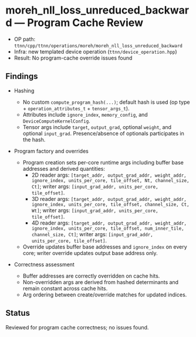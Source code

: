 # moreh_nll_loss_unreduced_backward — Program Cache Review

- OP path: `ttnn/cpp/ttnn/operations/moreh/moreh_nll_loss_unreduced_backward`
- Infra: new templated device operation (`ttnn/device_operation.hpp`)
- Result: No program-cache override issues found

## Findings

- Hashing
  - No custom `compute_program_hash(...)`; default hash is used (op type + `operation_attributes_t` + `tensor_args_t`).
  - Attributes include `ignore_index`, `memory_config`, and `DeviceComputeKernelConfig`.
  - Tensor args include `target`, `output_grad`, optional `weight`, and optional `input_grad`. Presence/absence of optionals participates in the hash.

- Program factory and overrides
  - Program creation sets per-core runtime args including buffer base addresses and derived quantities:
    - 2D reader args: `[target_addr, output_grad_addr, weight_addr, ignore_index, units_per_core, tile_offset, Nt, channel_size, Ct]`; writer args: `[input_grad_addr, units_per_core, tile_offset]`.
    - 3D reader args: `[target_addr, output_grad_addr, weight_addr, ignore_index, units_per_core, tile_offset, channel_size, Ct, Wt]`; writer args: `[input_grad_addr, units_per_core, tile_offset]`.
    - 4D reader args: `[target_addr, output_grad_addr, weight_addr, ignore_index, units_per_core, tile_offset, num_inner_tile, channel_size, Ct]`; writer args: `[input_grad_addr, units_per_core, tile_offset]`.
  - Override updates buffer base addresses and `ignore_index` on every core; writer override updates output base address only.

- Correctness assessment
  - Buffer addresses are correctly overridden on cache hits.
  - Non-overridden args are derived from hashed determinants and remain constant across cache hits.
  - Arg ordering between create/override matches for updated indices.

## Status

Reviewed for program cache correctness; no issues found.
